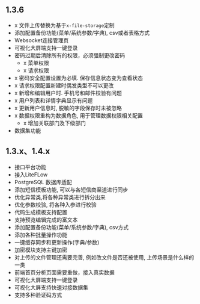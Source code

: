 ## 1.3.6
- x 文件上传替换为基于`x-file-storage`定制
- 添加配置备份功能(菜单/系统参数/字典), csv或者表格方式
- Websocket连接管理页
- 可视化大屏端支持一键登录
- 密码过期后清除所有的权限，必须强制更改密码
  - x 菜单权限
  - x 请求权限
- x 密码安全配置设置为必填. 保存信息状态变为查看状态
- x 请求权限配置新建时偶发类型不可以更改
- x 新增和编辑用户时. 手机号和邮件校验有问题
- x 用户列表和详情字典显示有问题
- x 更新用户信息时, 脱敏的字段保存时未被忽略
- x 数据权限重构为数据角色, 用于管理数据权限相关配置
  - x 增加关联部门及下级部门
- 数据集功能
## 1.3.x、1.4.x
- 接口平台功能
- 接入LiteFLow
- PostgreSQL 数据库适配
- 添加短信模板功能, 可以与各短信商渠道进行同步
- 优化异常类,将各种异常类进行拆分出来
- 优化参数校验, 将各种入参进行校验
- 代码生成模板支持配置
- 支持预览编辑完成的富文本
- 添加配置备份功能(菜单/系统参数/字典), csv方式
- 添加各种批量操作功能
- 一键缓存同步和更新操作(字典/参数)
- 加密模块支持主键加密
- 对上传的文件管理还需要完善, 例如改文件是否还被使用, 上传场景是什么样的一类
- 前端首页分析页面需要重做，接入真实数据
- 可视化大屏端支持一键登录
- 可视化大屏支持快速对接数据集
- 支持多种验证码方式
